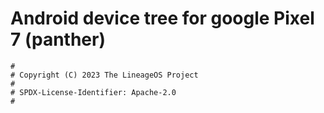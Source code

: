 # Android device tree for google Pixel 7 (panther)

```
#
# Copyright (C) 2023 The LineageOS Project
#
# SPDX-License-Identifier: Apache-2.0
#
```
